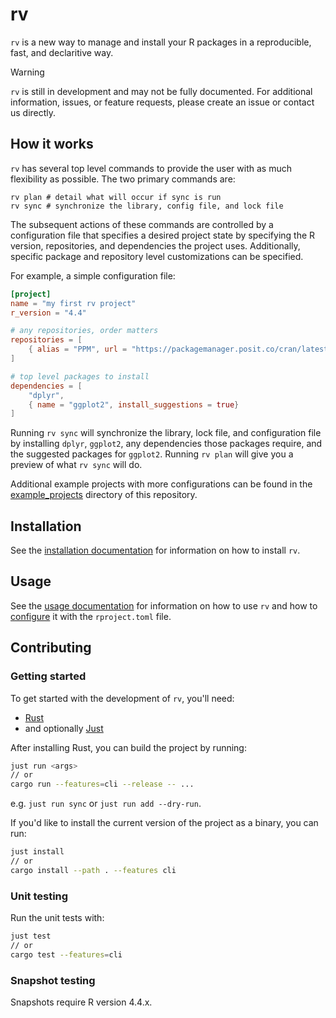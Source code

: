 # rv

`rv` is a new way to manage and install your R packages in a reproducible, fast, and declaritive way. 

> [!WARNING]
> `rv` is still in development and may not be fully documented. For additional information, issues, or feature requests, please create an issue or contact us directly.

## How it works

`rv` has several top level commands to provide the user with as much flexibility as possible. The two primary commands are:
```
rv plan # detail what will occur if sync is run
rv sync # synchronize the library, config file, and lock file
```

The subsequent actions of these commands are controlled by a configuration file that specifies a desired project state by specifying the R version, repositories, and dependencies the project uses. Additionally, specific package and repository level customizations can be specified.

For example, a simple configuration file:
```toml
[project]
name = "my first rv project"
r_version = "4.4"

# any repositories, order matters
repositories = [
    { alias = "PPM", url = "https://packagemanager.posit.co/cran/latest" },
]

# top level packages to install
dependencies = [
    "dplyr",
    { name = "ggplot2", install_suggestions = true}
]
```

Running `rv sync` will synchronize the library, lock file, and configuration file by installing `dplyr`, `ggplot2`, any dependencies those packages require, and the suggested packages for `ggplot2`. Running `rv plan` will give you a preview of what `rv sync` will do.

Additional example projects with more configurations can be found in the [example_projects](example_projects)  directory of this repository.

## Installation

See the [installation documentation](docs/installation.md) for information on how to install `rv`.

## Usage

See the [usage documentation](docs/usage.md) for information on how to use `rv` and how to [configure](docs/config.md) it with
the `rproject.toml` file.

## Contributing

### Getting started

To get started with the development of `rv`, you'll need:

- [Rust](https://rustup.rs/)
- and optionally [Just](https://github.com/casey/just)

After installing Rust, you can build the project by running:

```bash
just run <args>
// or
cargo run --features=cli --release -- ...
```

e.g. `just run sync` or `just run add --dry-run`.

If you'd like to install the current version of the project as a binary, you can run:

```bash
just install
// or
cargo install --path . --features cli
```

### Unit testing

Run the unit tests with:

```bash
just test
// or
cargo test --features=cli
```

### Snapshot testing

Snapshots require R version 4.4.x.